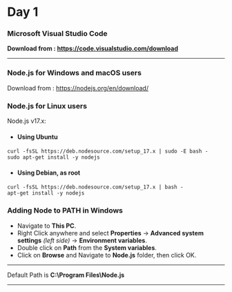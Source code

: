 # Day 1

### Microsoft Visual Studio Code
**Download from : https://code.visualstudio.com/download**

<hr>

### Node.js for Windows and macOS users
Download from : https://nodejs.org/en/download/

### Node.js for Linux users

Node.js v17.x:

   - #### Using Ubuntu
```
curl -fsSL https://deb.nodesource.com/setup_17.x | sudo -E bash -
sudo apt-get install -y nodejs
```

   - #### Using Debian, as root
```
curl -fsSL https://deb.nodesource.com/setup_17.x | bash -
apt-get install -y nodejs
```


### Adding Node to PATH in Windows

- Navigate to **This PC**.
- Right Click anywhere and select **Properties** -> **Advanced system settings** *(left side)* -> **Environment variables**.
- Double click on **Path** from the **System variables**.
- Click on **Browse** and Navigate to **Node.js** folder, then click OK.
    
___
Default Path is **C:\Program Files\Node.js**
___
